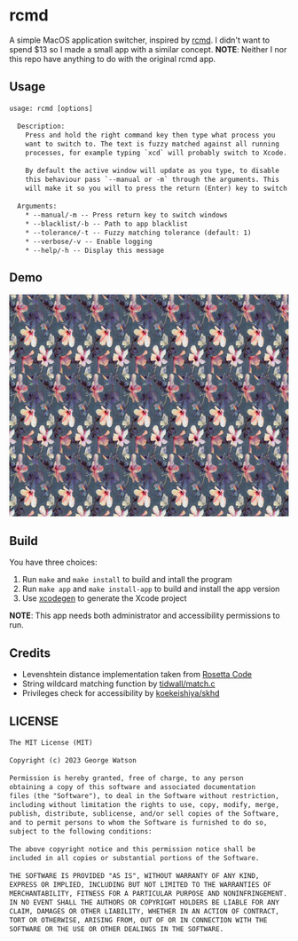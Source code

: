 # rcmd

A simple MacOS application switcher, inspired by [rcmd](https://lowtechguys.com/rcmd/). I didn't want to spend $13 so I made a small app with a similar concept. **NOTE**: Neither I nor this repo have anything to do with the original rcmd app.

## Usage

```
usage: rcmd [options]

  Description:
    Press and hold the right command key then type what process you
    want to switch to. The text is fuzzy matched against all running
    processes, for example typing `xcd` will probably switch to Xcode.

    By default the active window will update as you type, to disable
    this behaviour pass `--manual or -m` through the arguments. This
    will make it so you will to press the return (Enter) key to switch

  Arguments:
    * --manual/-m -- Press return key to switch windows
    * --blacklist/-b -- Path to app blacklist
    * --tolerance/-t -- Fuzzy matching tolerance (default: 1)
    * --verbose/-v -- Enable logging
    * --help/-h -- Display this message

```

## Demo

<p align="center">
  <img width="600" height="400" src="https://github.com/takeiteasy/rcmd/blob/master/demo.gif?raw=true">
</p>

## Build

You have three choices:

1. Run ```make``` and ```make install``` to build and intall the program
2. Run ```make app``` and ```make install-app``` to build and install the app version
3. Use [xcodegen](https://github.com/yonaskolb/XcodeGen) to generate the Xcode project

**NOTE**: This app needs both administrator and accessibility permissions to run.

## Credits

- Levenshtein distance implementation taken from [Rosetta Code](https://rosettacode.org/wiki/Levenshtein_distance#C)
- String wildcard matching function by [tidwall/match.c](https://github.com/tidwall/match.c)
- Privileges check for accessibility by [koekeishiya/skhd](https://github.com/koekeishiya/skhd) 

## LICENSE
```
The MIT License (MIT)

Copyright (c) 2023 George Watson

Permission is hereby granted, free of charge, to any person
obtaining a copy of this software and associated documentation
files (the "Software"), to deal in the Software without restriction,
including without limitation the rights to use, copy, modify, merge,
publish, distribute, sublicense, and/or sell copies of the Software,
and to permit persons to whom the Software is furnished to do so,
subject to the following conditions:

The above copyright notice and this permission notice shall be
included in all copies or substantial portions of the Software.

THE SOFTWARE IS PROVIDED "AS IS", WITHOUT WARRANTY OF ANY KIND,
EXPRESS OR IMPLIED, INCLUDING BUT NOT LIMITED TO THE WARRANTIES OF
MERCHANTABILITY, FITNESS FOR A PARTICULAR PURPOSE AND NONINFRINGEMENT.
IN NO EVENT SHALL THE AUTHORS OR COPYRIGHT HOLDERS BE LIABLE FOR ANY
CLAIM, DAMAGES OR OTHER LIABILITY, WHETHER IN AN ACTION OF CONTRACT,
TORT OR OTHERWISE, ARISING FROM, OUT OF OR IN CONNECTION WITH THE
SOFTWARE OR THE USE OR OTHER DEALINGS IN THE SOFTWARE.
```
